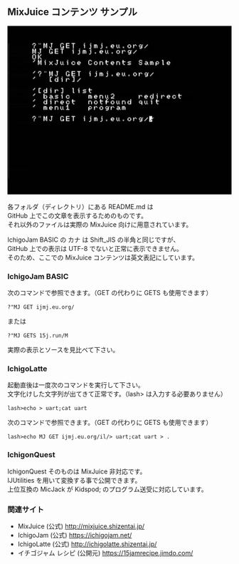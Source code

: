 ## MixJuice コンテンツ サンプル

![画面表示](/screenshot.jpg)

各フォルダ（ディレクトリ）にある README.md は\
GitHub 上でこの文章を表示するためのものです。\
それ以外のファイルは実際の MixJuice 向けに用意されています。

IchigoJam BASIC の カナ は Shift_JIS の半角と同じですが、\
GitHub 上での表示は UTF-8 でないと正常に表示できません。\
そのため、ここでの MixJuice コンテンツは英文表記にしています。

### IchigoJam BASIC

次のコマンドで参照できます。（GET の代わりに GETS も使用できます）

```
?"MJ GET ijmj.eu.org/
```

または

```
?"MJ GETS 15j.run/M
```

実際の表示とソースを見比べて下さい。

### IchigoLatte

起動直後は一度次のコマンドを実行して下さい。\
文字化けした文字列が出てきて正常です。（lash> は入力する必要ありません）

```
lash>echo > uart;cat uart
```

次のコマンドで参照できます。（GET の代わりに GETS も使用できます）

```
lash>echo MJ GET ijmj.eu.org/il/> uart;cat uart > .
```

### IchigonQuest

IchigonQuest そのものは MixJuice 非対応です。\
IJUtilities を用いて変換する事で公開できます。\
上位互換の MicJack が Kidspod; のプログラム送受に対応しています。

### 関連サイト

* MixJuice (公式) http://mixjuice.shizentai.jp/
* IchigoJam (公式) https://ichigojam.net/
* IchigoLatte (公式) http://ichigolatte.shizentai.jp/
* イチゴジャム レシピ (公開元) https://15jamrecipe.jimdo.com/

